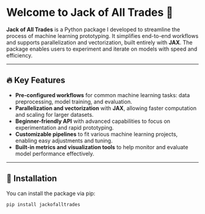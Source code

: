 # Welcome to Jack of All Trades 👋

**Jack of All Trades** is a Python package I developed to streamline the process of machine learning prototyping. It simplifies end-to-end workflows and supports parallelization and vectorization, built entirely with **JAX**. The package enables users to experiment and iterate on models with speed and efficiency.

---

## 🔥 Key Features

- **Pre-configured workflows** for common machine learning tasks: data preprocessing, model training, and evaluation.
- **Parallelization and vectorization** with **JAX**, allowing faster computation and scaling for larger datasets.
- **Beginner-friendly API** with advanced capabilities to focus on experimentation and rapid prototyping.
- **Customizable pipelines** to fit various machine learning projects, enabling easy adjustments and tuning.
- **Built-in metrics and visualization tools** to help monitor and evaluate model performance effectively.

---

## 🚀 Installation

You can install the package via pip:

```bash
pip install jackofalltrades
